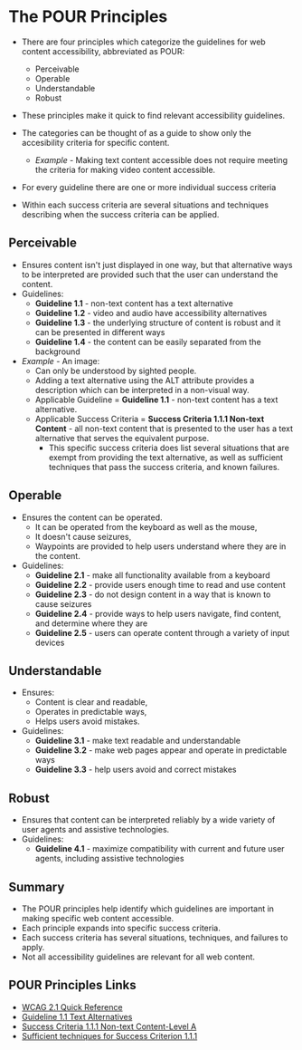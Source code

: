 # The POUR Principles

- There are four principles which categorize the guidelines for web content accessibility, abbreviated as POUR:
    + Perceivable
    + Operable
    + Understandable
    + Robust

- These principles make it quick to find relevant accessibility guidelines.
- The categories can be thought of as a guide to show only the accesibility criteria for specific content.
    + *Example* - Making text content accessible does not require meeting the criteria for making video content accessible.
- For every guideline there are one or more individual success criteria
- Within each success criteria are several situations and techniques describing when the success criteria can be applied.


## Perceivable

- Ensures content isn't just displayed in one way, but that alternative ways to be interpreted are provided such that the user can understand the content.
- Guidelines:
    + __Guideline 1.1__ - non-text content has a text alternative
    + __Guideline 1.2__ - video and audio have accessibility alternatives
    + __Guideline 1.3__ - the underlying structure of content is robust and it can be presented in different ways
    + __Guideline 1.4__ - the content can be easily separated from the background
- *Example* - An image:
    + Can only be understood by sighted people.
    + Adding a text alternative using the ALT attribute provides a description which can be interpreted in a non-visual way.
    + Applicable Guideline = __Guideline 1.1__ - non-text content has a text alternative.
    + Applicable Success Criteria = __Success Criteria 1.1.1 Non-text Content__ - all non-text content that is presented to the user has a text alternative that serves the equivalent purpose.
        * This specific success criteria does list several situations that are exempt from providing the text alternative, as well as sufficient techniques that pass the success criteria, and known failures.


## Operable

- Ensures the content can be operated.
    + It can be operated from the keyboard as well as the mouse,
    + It doesn't cause seizures,
    + Waypoints are provided to help users understand where they are in the content.
- Guidelines:
    + __Guideline 2.1__ - make all functionality available from a keyboard
    + __Guideline 2.2__ - provide users enough time to read and use content
    + __Guideline 2.3__ - do not design content in a way that is known to cause seizures
    + __Guideline 2.4__ - provide ways to help users navigate, find content, and determine where they are
    + __Guideline 2.5__ - users can operate content through a variety of input devices


## Understandable

- Ensures:
    + Content is clear and readable,
    + Operates in predictable ways,
    + Helps users avoid mistakes.
- Guidelines:
    + __Guideline 3.1__ - make text readable and understandable
    + __Guideline 3.2__ - make web pages appear and operate in predictable ways
    + __Guideline 3.3__ - help users avoid and correct mistakes


## Robust

- Ensures that content can be interpreted reliably by a wide variety of user agents and assistive technologies.
- Guidelines:
    + __Guideline 4.1__ - maximize compatibility with current and future user agents, including assistive technologies


## Summary

- The POUR principles help identify which guidelines are important in making specific web content accessible.
- Each principle expands into specific success criteria.
- Each success criteria has several situations, techniques, and failures to apply.
- Not all accessibility guidelines are relevant for all web content.


## POUR Principles Links

- [WCAG 2.1 Quick Reference](https://www.w3.org/WAI/WCAG21/quickref/)
- [Guideline 1.1 Text Alternatives](https://www.w3.org/WAI/WCAG21/quickref/#text-alternatives)
- [Success Criteria 1.1.1 Non-text Content-Level A](https://www.w3.org/WAI/WCAG21/quickref/#qr-text-equiv-all)
- [Sufficient techniques for Success Criterion 1.1.1](https://www.w3.org/WAI/WCAG21/quickref/?showtechniques=111#sc-111-sufficient-head)
